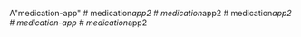 A"medication-app" 
#   m e d i c a t i o n _ a p p 2  
 #   m e d i c a t i o n _ a p p 2  
 #   m e d i c a t i o n _ a p p 2  
 #   m e d i c a t i o n - a p p  
 #   m e d i c a t i o n _ a p p 2  
 